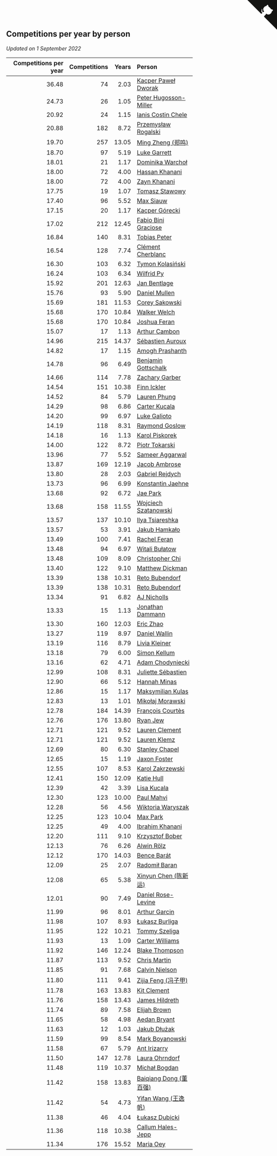 ## Competitions per year by person

*Updated on  1 September 2022*

| Competitions per year | Competitions | Years | Person |
| ---: | ---: | ---: | :--- |
| 36.48 | 74 | 2.03 | [Kacper Paweł Dworak](https://www.worldcubeassociation.org/persons/2020DWOR01) |
| 24.73 | 26 | 1.05 | [Peter Hugosson-Miller](https://www.worldcubeassociation.org/persons/2021HUGO01) |
| 20.92 | 24 | 1.15 | [Ianis Costin Chele](https://www.worldcubeassociation.org/persons/2021CHEL01) |
| 20.88 | 182 | 8.72 | [Przemysław Rogalski](https://www.worldcubeassociation.org/persons/2013ROGA02) |
| 19.70 | 257 | 13.05 | [Ming Zheng (郑鸣)](https://www.worldcubeassociation.org/persons/2009ZHEN11) |
| 18.70 | 97 | 5.19 | [Luke Garrett](https://www.worldcubeassociation.org/persons/2017GARR05) |
| 18.01 | 21 | 1.17 | [Dominika Warchoł](https://www.worldcubeassociation.org/persons/2021WARC01) |
| 18.00 | 72 | 4.00 | [Hassan Khanani](https://www.worldcubeassociation.org/persons/2018KHAN26) |
| 18.00 | 72 | 4.00 | [Zayn Khanani](https://www.worldcubeassociation.org/persons/2018KHAN28) |
| 17.75 | 19 | 1.07 | [Tomasz Stawowy](https://www.worldcubeassociation.org/persons/2021STAW01) |
| 17.40 | 96 | 5.52 | [Max Siauw](https://www.worldcubeassociation.org/persons/2017SIAU02) |
| 17.15 | 20 | 1.17 | [Kacper Górecki](https://www.worldcubeassociation.org/persons/2021GORE01) |
| 17.02 | 212 | 12.45 | [Fabio Bini Graciose](https://www.worldcubeassociation.org/persons/2010GRAC02) |
| 16.84 | 140 | 8.31 | [Tobias Peter](https://www.worldcubeassociation.org/persons/2014PETE03) |
| 16.54 | 128 | 7.74 | [Clément Cherblanc](https://www.worldcubeassociation.org/persons/2014CHER05) |
| 16.30 | 103 | 6.32 | [Tymon Kolasiński](https://www.worldcubeassociation.org/persons/2016KOLA02) |
| 16.24 | 103 | 6.34 | [Wilfrid Py](https://www.worldcubeassociation.org/persons/2016PYWI01) |
| 15.92 | 201 | 12.63 | [Jan Bentlage](https://www.worldcubeassociation.org/persons/2010BENT01) |
| 15.76 | 93 | 5.90 | [Daniel Mullen](https://www.worldcubeassociation.org/persons/2016MULL04) |
| 15.69 | 181 | 11.53 | [Corey Sakowski](https://www.worldcubeassociation.org/persons/2011SAKO01) |
| 15.68 | 170 | 10.84 | [Walker Welch](https://www.worldcubeassociation.org/persons/2011WELC01) |
| 15.68 | 170 | 10.84 | [Joshua Feran](https://www.worldcubeassociation.org/persons/2011FERA01) |
| 15.07 | 17 | 1.13 | [Arthur Cambon](https://www.worldcubeassociation.org/persons/2021CAMB01) |
| 14.96 | 215 | 14.37 | [Sébastien Auroux](https://www.worldcubeassociation.org/persons/2008AURO01) |
| 14.82 | 17 | 1.15 | [Amogh Prashanth](https://www.worldcubeassociation.org/persons/2021PRAS01) |
| 14.78 | 96 | 6.49 | [Benjamin Gottschalk](https://www.worldcubeassociation.org/persons/2016GOTT01) |
| 14.66 | 114 | 7.78 | [Zachary Garber](https://www.worldcubeassociation.org/persons/2014GARB01) |
| 14.54 | 151 | 10.38 | [Finn Ickler](https://www.worldcubeassociation.org/persons/2012ICKL01) |
| 14.52 | 84 | 5.79 | [Lauren Phung](https://www.worldcubeassociation.org/persons/2016PHUN02) |
| 14.29 | 98 | 6.86 | [Carter Kucala](https://www.worldcubeassociation.org/persons/2015KUCA01) |
| 14.20 | 99 | 6.97 | [Luke Galioto](https://www.worldcubeassociation.org/persons/2015GALI02) |
| 14.19 | 118 | 8.31 | [Raymond Goslow](https://www.worldcubeassociation.org/persons/2014GOSL01) |
| 14.18 | 16 | 1.13 | [Karol Piskorek](https://www.worldcubeassociation.org/persons/2021PISK01) |
| 14.00 | 122 | 8.72 | [Piotr Tokarski](https://www.worldcubeassociation.org/persons/2013TOKA01) |
| 13.96 | 77 | 5.52 | [Sameer Aggarwal](https://www.worldcubeassociation.org/persons/2017AGGA01) |
| 13.87 | 169 | 12.19 | [Jacob Ambrose](https://www.worldcubeassociation.org/persons/2010AMBR01) |
| 13.80 | 28 | 2.03 | [Gabriel Rejdych](https://www.worldcubeassociation.org/persons/2020REJD01) |
| 13.73 | 96 | 6.99 | [Konstantin Jaehne](https://www.worldcubeassociation.org/persons/2015JAEH01) |
| 13.68 | 92 | 6.72 | [Jae Park](https://www.worldcubeassociation.org/persons/2015PARK24) |
| 13.68 | 158 | 11.55 | [Wojciech Szatanowski](https://www.worldcubeassociation.org/persons/2011SZAT01) |
| 13.57 | 137 | 10.10 | [Ilya Tsiareshka](https://www.worldcubeassociation.org/persons/2012TERE01) |
| 13.57 | 53 | 3.91 | [Jakub Hamkało](https://www.worldcubeassociation.org/persons/2018HAMK01) |
| 13.49 | 100 | 7.41 | [Rachel Feran](https://www.worldcubeassociation.org/persons/2015FERA01) |
| 13.48 | 94 | 6.97 | [Witali Bułatow](https://www.worldcubeassociation.org/persons/2015BUAT01) |
| 13.48 | 109 | 8.09 | [Christopher Chi](https://www.worldcubeassociation.org/persons/2014CHIC01) |
| 13.40 | 122 | 9.10 | [Matthew Dickman](https://www.worldcubeassociation.org/persons/2013DICK01) |
| 13.39 | 138 | 10.31 | [Reto Bubendorf](https://www.worldcubeassociation.org/persons/2012BUBE01) |
| 13.39 | 138 | 10.31 | [Reto Bubendorf](https://www.worldcubeassociation.org/persons/2012BUBE01) |
| 13.34 | 91 | 6.82 | [AJ Nicholls](https://www.worldcubeassociation.org/persons/2015NICH04) |
| 13.33 | 15 | 1.13 | [Jonathan Dammann](https://www.worldcubeassociation.org/persons/2021DAMM01) |
| 13.30 | 160 | 12.03 | [Eric Zhao](https://www.worldcubeassociation.org/persons/2010ZHAO19) |
| 13.27 | 119 | 8.97 | [Daniel Wallin](https://www.worldcubeassociation.org/persons/2013WALL03) |
| 13.19 | 116 | 8.79 | [Livia Kleiner](https://www.worldcubeassociation.org/persons/2013KLEI03) |
| 13.18 | 79 | 6.00 | [Simon Kellum](https://www.worldcubeassociation.org/persons/2016KELL12) |
| 13.16 | 62 | 4.71 | [Adam Chodyniecki](https://www.worldcubeassociation.org/persons/2017CHOD02) |
| 12.99 | 108 | 8.31 | [Juliette Sébastien](https://www.worldcubeassociation.org/persons/2014SEBA01) |
| 12.90 | 66 | 5.12 | [Hannah Minas](https://www.worldcubeassociation.org/persons/2017MINA04) |
| 12.86 | 15 | 1.17 | [Maksymilian Kulas](https://www.worldcubeassociation.org/persons/2021KULA02) |
| 12.83 | 13 | 1.01 | [Mikołaj Morawski](https://www.worldcubeassociation.org/persons/2021MORA01) |
| 12.78 | 184 | 14.39 | [François Courtès](https://www.worldcubeassociation.org/persons/2008COUR01) |
| 12.76 | 176 | 13.80 | [Ryan Jew](https://www.worldcubeassociation.org/persons/2008JEWR01) |
| 12.71 | 121 | 9.52 | [Lauren Clement](https://www.worldcubeassociation.org/persons/2013KLEM01) |
| 12.71 | 121 | 9.52 | [Lauren Klemz](https://www.worldcubeassociation.org/persons/2013KLEM01) |
| 12.69 | 80 | 6.30 | [Stanley Chapel](https://www.worldcubeassociation.org/persons/2016CHAP04) |
| 12.65 | 15 | 1.19 | [Jaxon Foster](https://www.worldcubeassociation.org/persons/2021FOST01) |
| 12.55 | 107 | 8.53 | [Karol Zakrzewski](https://www.worldcubeassociation.org/persons/2014ZAKR01) |
| 12.41 | 150 | 12.09 | [Katie Hull](https://www.worldcubeassociation.org/persons/2010HULL01) |
| 12.39 | 42 | 3.39 | [Lisa Kucala](https://www.worldcubeassociation.org/persons/2019KUCA01) |
| 12.30 | 123 | 10.00 | [Paul Mahvi](https://www.worldcubeassociation.org/persons/2012MAHV01) |
| 12.28 | 56 | 4.56 | [Wiktoria Waryszak](https://www.worldcubeassociation.org/persons/2018WARY01) |
| 12.25 | 123 | 10.04 | [Max Park](https://www.worldcubeassociation.org/persons/2012PARK03) |
| 12.25 | 49 | 4.00 | [Ibrahim Khanani](https://www.worldcubeassociation.org/persons/2018KHAN27) |
| 12.20 | 111 | 9.10 | [Krzysztof Bober](https://www.worldcubeassociation.org/persons/2013BOBE01) |
| 12.13 | 76 | 6.26 | [Alwin Rölz](https://www.worldcubeassociation.org/persons/2016ROLZ01) |
| 12.12 | 170 | 14.03 | [Bence Barát](https://www.worldcubeassociation.org/persons/2008BARA01) |
| 12.09 | 25 | 2.07 | [Radomił Baran](https://www.worldcubeassociation.org/persons/2020BARA02) |
| 12.08 | 65 | 5.38 | [Xinyun Chen (陈新运)](https://www.worldcubeassociation.org/persons/2017CHEN36) |
| 12.01 | 90 | 7.49 | [Daniel Rose-Levine](https://www.worldcubeassociation.org/persons/2015ROSE01) |
| 11.99 | 96 | 8.01 | [Arthur Garcin](https://www.worldcubeassociation.org/persons/2014GARC27) |
| 11.98 | 107 | 8.93 | [Łukasz Burliga](https://www.worldcubeassociation.org/persons/2013BURL01) |
| 11.95 | 122 | 10.21 | [Tommy Szeliga](https://www.worldcubeassociation.org/persons/2012SZEL01) |
| 11.93 | 13 | 1.09 | [Carter Williams](https://www.worldcubeassociation.org/persons/2021WILL06) |
| 11.92 | 146 | 12.24 | [Blake Thompson](https://www.worldcubeassociation.org/persons/2010THOM03) |
| 11.87 | 113 | 9.52 | [Chris Martin](https://www.worldcubeassociation.org/persons/2013MART03) |
| 11.85 | 91 | 7.68 | [Calvin Nielson](https://www.worldcubeassociation.org/persons/2014NIEL03) |
| 11.80 | 111 | 9.41 | [Zijia Feng (冯子甲)](https://www.worldcubeassociation.org/persons/2013FENG02) |
| 11.78 | 163 | 13.83 | [Kit Clement](https://www.worldcubeassociation.org/persons/2008CLEM01) |
| 11.76 | 158 | 13.43 | [James Hildreth](https://www.worldcubeassociation.org/persons/2009HILD01) |
| 11.74 | 89 | 7.58 | [Elijah Brown](https://www.worldcubeassociation.org/persons/2015BROW03) |
| 11.65 | 58 | 4.98 | [Aedan Bryant](https://www.worldcubeassociation.org/persons/2017BRYA06) |
| 11.63 | 12 | 1.03 | [Jakub Dłużak](https://www.worldcubeassociation.org/persons/2021DLUZ01) |
| 11.59 | 99 | 8.54 | [Mark Boyanowski](https://www.worldcubeassociation.org/persons/2014BOYA01) |
| 11.58 | 67 | 5.79 | [Ant Irizarry](https://www.worldcubeassociation.org/persons/2016IRIZ02) |
| 11.50 | 147 | 12.78 | [Laura Ohrndorf](https://www.worldcubeassociation.org/persons/2009OHRN01) |
| 11.48 | 119 | 10.37 | [Michał Bogdan](https://www.worldcubeassociation.org/persons/2012BOGD01) |
| 11.42 | 158 | 13.83 | [Baiqiang Dong (董百强)](https://www.worldcubeassociation.org/persons/2008DONG06) |
| 11.42 | 54 | 4.73 | [Yifan Wang (王逸帆)](https://www.worldcubeassociation.org/persons/2017WANY29) |
| 11.38 | 46 | 4.04 | [Łukasz Dubicki](https://www.worldcubeassociation.org/persons/2018DUBI01) |
| 11.36 | 118 | 10.38 | [Callum Hales-Jepp](https://www.worldcubeassociation.org/persons/2012HALE01) |
| 11.34 | 176 | 15.52 | [Maria Oey](https://www.worldcubeassociation.org/persons/2007OEYM01) |


<a href="https://github.com/jonatanklosko/wca_statistics" class="github-corner" aria-label="View source on Github"><svg width="80" height="80" viewBox="0 0 250 250" style="fill:#151513; color:#fff; position: absolute; top: 0; border: 0; right: 0;" aria-hidden="true"><path d="M0,0 L115,115 L130,115 L142,142 L250,250 L250,0 Z"></path><path d="M128.3,109.0 C113.8,99.7 119.0,89.6 119.0,89.6 C122.0,82.7 120.5,78.6 120.5,78.6 C119.2,72.0 123.4,76.3 123.4,76.3 C127.3,80.9 125.5,87.3 125.5,87.3 C122.9,97.6 130.6,101.9 134.4,103.2" fill="currentColor" style="transform-origin: 130px 106px;" class="octo-arm"></path><path d="M115.0,115.0 C114.9,115.1 118.7,116.5 119.8,115.4 L133.7,101.6 C136.9,99.2 139.9,98.4 142.2,98.6 C133.8,88.0 127.5,74.4 143.8,58.0 C148.5,53.4 154.0,51.2 159.7,51.0 C160.3,49.4 163.2,43.6 171.4,40.1 C171.4,40.1 176.1,42.5 178.8,56.2 C183.1,58.6 187.2,61.8 190.9,65.4 C194.5,69.0 197.7,73.2 200.1,77.6 C213.8,80.2 216.3,84.9 216.3,84.9 C212.7,93.1 206.9,96.0 205.4,96.6 C205.1,102.4 203.0,107.8 198.3,112.5 C181.9,128.9 168.3,122.5 157.7,114.1 C157.9,116.9 156.7,120.9 152.7,124.9 L141.0,136.5 C139.8,137.7 141.6,141.9 141.8,141.8 Z" fill="currentColor" class="octo-body"></path></svg></a><style>.github-corner:hover .octo-arm{animation:octocat-wave 560ms ease-in-out}@keyframes octocat-wave{0%,100%{transform:rotate(0)}20%,60%{transform:rotate(-25deg)}40%,80%{transform:rotate(10deg)}}@media (max-width:500px){.github-corner:hover .octo-arm{animation:none}.github-corner .octo-arm{animation:octocat-wave 560ms ease-in-out}}</style>
